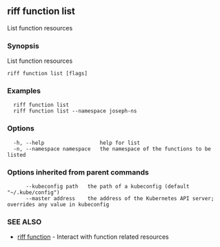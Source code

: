 ## riff function list

List function resources

### Synopsis

List function resources

```
riff function list [flags]
```

### Examples

```
  riff function list
  riff function list --namespace joseph-ns
```

### Options

```
  -h, --help                  help for list
  -n, --namespace namespace   the namespace of the functions to be listed
```

### Options inherited from parent commands

```
      --kubeconfig path   the path of a kubeconfig (default "~/.kube/config")
      --master address    the address of the Kubernetes API server; overrides any value in kubeconfig
```

### SEE ALSO

* [riff function](riff_function.md)	 - Interact with function related resources

